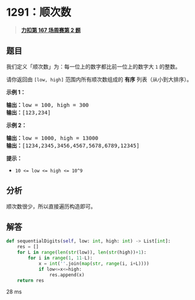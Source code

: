 # 1291：顺次数


> <u>**[力扣第 167 场周赛第 2 题](https://leetcode.cn/problems/sequential-digits/)**</u>

## 题目

<p>我们定义「顺次数」为：每一位上的数字都比前一位上的数字大 <code>1</code> 的整数。</p>

<p>请你返回由 <code>[low, high]</code> 范围内所有顺次数组成的 <strong>有序</strong> 列表（从小到大排序）。</p>



<p><strong>示例 1：</strong></p>

<pre><strong>输出：</strong>low = 100, high = 300
<strong>输出：</strong>[123,234]
</pre>

<p><strong>示例 2：</strong></p>

<pre><strong>输出：</strong>low = 1000, high = 13000
<strong>输出：</strong>[1234,2345,3456,4567,5678,6789,12345]
</pre>



<p><strong>提示：</strong></p>

<ul>
<li><code>10 &lt;= low &lt;= high &lt;= 10^9</code></li>
</ul>


## 分析

顺次数很少，所以直接遍历构造即可。

## 解答


```python
def sequentialDigits(self, low: int, high: int) -> List[int]:
	res = []
	for L in range(len(str(low)), len(str(high))+1):
		for i in range(1, 11-L):
			x = int(''.join(map(str, range(i, i+L))))
			if low<=x<=high:
				res.append(x)
	return res
```
28 ms
